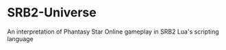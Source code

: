 # SRB2-Universe
An interpretation of Phantasy Star Online gameplay in SRB2 Lua's scripting language
